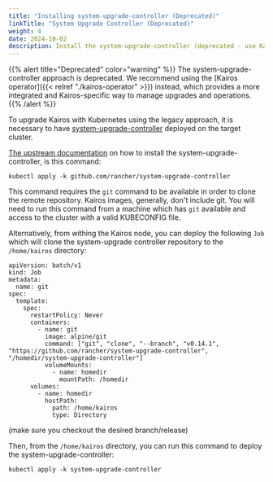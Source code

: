 ```yaml
---
title: "Installing system-upgrade-controller (Deprecated)"
linkTitle: "System Upgrade Controller (Deprecated)"
weight: 4
date: 2024-10-02
description: Install the system-upgrade-controller (deprecated - use Kairos operator instead)
---
```


{{% alert title="Deprecated" color="warning" %}}
The system-upgrade-controller approach is deprecated. We recommend using the [Kairos operator]({{< relref "./kairos-operator" >}}) instead, which provides a more integrated and Kairos-specific way to manage upgrades and operations.
{{% /alert %}}

To upgrade Kairos with Kubernetes using the legacy approach, it is necessary to have [system-upgrade-controller](https://github.com/rancher/system-upgrade-controller) deployed on the target cluster.

[The upstream documentation](https://github.com/rancher/system-upgrade-controller#deploying) on how to install the system-upgrade-controller, is this command:

```
kubectl apply -k github.com/rancher/system-upgrade-controller
```

This command requires the `git` command to be available in order to clone the remote repository. Kairos images, generally, don't include git. You will need to run this command from a machine which has `git` available and access to the cluster with a valid KUBECONFIG file.

Alternatively, from withing the Kairos node, you can deploy the following `Job` which will clone the system-upgrade controller repository to the `/home/kairos` directory:

```
apiVersion: batch/v1
kind: Job
metadata:
  name: git
spec:
  template:
    spec:
      restartPolicy: Never
      containers:
        - name: git
          image: alpine/git
          command: ["git", "clone", "--branch", "v0.14.1", "https://github.com/rancher/system-upgrade-controller", "/homedir/system-upgrade-controller"]
          volumeMounts:
            - name: homedir
              mountPath: /homedir
      volumes:
        - name: homedir
          hostPath:
            path: /home/kairos
            type: Directory
```

(make sure you checkout the desired branch/release)

Then, from the `/home/kairos` directory, you can run this command to deploy the system-upgrade-controller:

```
kubectl apply -k system-upgrade-controller
```
